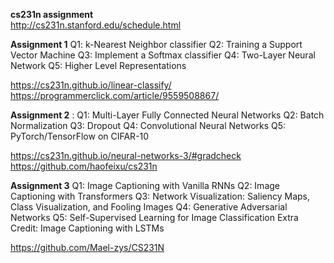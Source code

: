 **cs231n assignment**  
http://cs231n.stanford.edu/schedule.html



**Assignment 1** 
Q1: k-Nearest Neighbor classifier
Q2: Training a Support Vector Machine
Q3: Implement a Softmax classifier
Q4: Two-Layer Neural Network
Q5: Higher Level Representations

https://cs231n.github.io/linear-classify/  
https://programmerclick.com/article/9559508867/


**Assignment 2** :
Q1: Multi-Layer Fully Connected Neural Networks
Q2: Batch Normalization
Q3: Dropout
Q4: Convolutional Neural Networks
Q5: PyTorch/TensorFlow on CIFAR-10

https://cs231n.github.io/neural-networks-3/#gradcheck
https://github.com/haofeixu/cs231n

**Assignment 3** 
Q1: Image Captioning with Vanilla RNNs
Q2: Image Captioning with Transformers
Q3: Network Visualization: Saliency Maps, Class Visualization, and Fooling Images
Q4: Generative Adversarial Networks
Q5: Self-Supervised Learning for Image Classification
Extra Credit: Image Captioning with LSTMs

https://github.com/Mael-zys/CS231N
